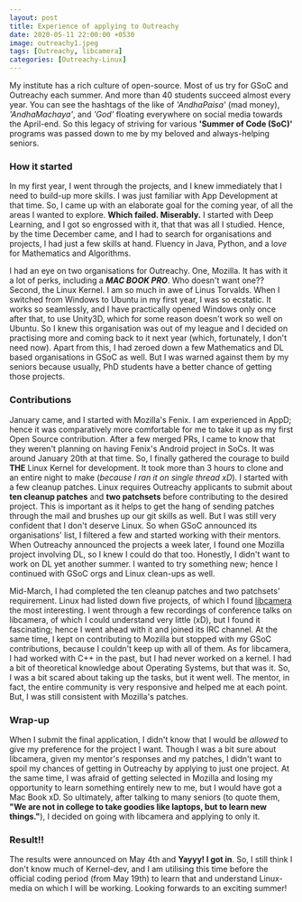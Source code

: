 ```yaml
---
layout: post
title: Experience of applying to Outreachy
date: 2020-05-11 22:00:00 +0530
image: outreachy1.jpeg
tags: [Outreachy, libcamera]
categories: [Outreachy-Linux]
---
```

My institute has a rich culture of open-source. Most of us try for GSoC and Outreachy each summer. And more than 40 students succeed almost every year. You can see the hashtags of the like of *'AndhaPaisa'* (mad money), *'AndhaMachaya'*, and *'God'* floating everywhere on social media towards the April-end. So this legacy of striving for various __'Summer of Code (SoC)'__ programs was passed down to me by my beloved and always-helping seniors. 

### How it started

In my first year, I went through the projects, and I knew immediately that I need to build-up more skills. I was just familiar with App Development at that time. So, I came up with an elaborate goal for the coming year, of all the areas I wanted to explore. __Which failed. Miserably.__ I started with Deep Learning, and I got so engrossed with it, that that was all I studied. Hence, by the time December came, and I had to search for organisations and projects, I had just a few skills at hand. Fluency in Java, Python, and a l*ove* for Mathematics and Algorithms.

I had an eye on two organisations for Outreachy. One, Mozilla. It has with it a lot of perks, including a ___MAC BOOK PRO___. Who doesn't want one?? Second, the Linux Kernel. I am so much in awe of Linus Torvalds. When I switched from Windows to Ubuntu in my first year, I was so ecstatic. It works so seamlessly, and I have practically opened Windows only once after that, to use Unity3D, which for some reason doesn't work so well on Ubuntu. So I knew this organisation was out of my league and I decided on practising more and coming back to it next year (which, fortunately, I don't need now). Apart from this, I had zeroed down a few Mathematics and DL based organisations in GSoC as well. But I was warned against them by my seniors because usually, PhD students have a better chance of getting those projects.

### Contributions

January came, and I started with Mozilla's Fenix. I am experienced in AppD; hence it was comparatively more comfortable for me to take it up as my first Open Source contribution. After a few merged PRs, I came to know that they weren't planning on having Fenix's Android project in SoCs. It was around January 20th at that time. So, I finally gathered the courage to build __THE__ Linux Kernel for development. It took more than 3 hours to clone and an entire night to make (*because I ran it on single thread xD*). I started with a few cleanup patches. Linux requires Outreachy applicants to submit about __ten cleanup patches__ and __two patchsets__ before contributing to the desired project. This is important as it helps to get the hang of sending patches through the mail and brushes up our git skills as well. But I was still very confident that I don't deserve Linux. So when GSoC announced its organisations' list, I filtered a few and started working with their mentors. When Outreachy announced the projects a week later, I found one Mozilla project involving DL, so I knew I could do that too. Honestly, I didn't want to work on DL yet another summer. I wanted to try something new; hence I continued with GSoC orgs and Linux clean-ups as well. 

Mid-March, I had completed the ten cleanup patches and two patchsets' requirement. Linux had listed down five projects, of which I found [libcamera](https://libcamera.org/getting-started.html) the most interesting. I went through a few recordings of conference talks on libcamera, of which I could understand very little (xD), but I found it fascinating; hence I went ahead with it and joined its IRC channel. At the same time, I kept on contributing to Mozilla but stopped with my GSoC contributions, because I couldn't keep up with all of them. As for libcamera, I had worked with C++ in the past, but I had never worked on a kernel. I had a bit of theoretical knowledge about Operating Systems, but that was it. So, I was a bit scared about taking up the tasks, but it went well. The mentor, in fact, the entire community is very responsive and helped me at each point. But, I was still consistent with Mozilla's patches. 

### Wrap-up

When I submit the final application, I didn't know that I would be *allowed* to give my preference for the project I want. Though I was a bit sure about libcamera, given my mentor's responses and my patches, I didn't want to spoil my chances of getting in Outreachy by applying to just one project. At the same time, I was afraid of getting selected in Mozilla and losing my opportunity to learn something entirely new to me, but I would have got a Mac Book xD. So ultimately, after talking to many seniors (to quote them, __"We are not in college to take goodies like laptops, but to learn new things."__), I decided on going with libcamera and applying to only it.

### Result!!

The results were announced on May 4th and __Yayyy! I got in__. So, I still think I don't know much of Kernel-dev, and I am utilising this time before the official coding period (from May 19th) to learn that and understand Linux-media on which I will be working. Looking forwards to an exciting summer!